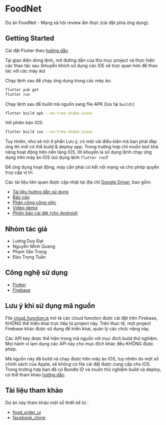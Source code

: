 # FoodNet

Dự án FoodNet - Mạng xã hội review ẩm thực (cài đặt phía ứng dụng).

## Getting Started

Cài đặt Flutter theo [hướng dẫn](https://docs.flutter.dev/get-started/install). 

Tại giao diện dòng lệnh, mở đường dẫn của thư mục project và thực hiện các thao tác sau (khuyến khích sử dụng các IDE sẽ trực quan hơn để thao tác với các máy ảo)

Chạy lệnh sau để chạy ứng dụng trong các máy ảo:

```cmd
flutter pub get
flutter run
```

Chạy lệnh sau để build mã nguồn sang file APK (lưu tại ```build\```)

```cmd
flutter build apk --no-tree-shake-icons
```

Với phiên bản IOS:

```cmd
flutter build ios --no-tree-shake-icons
```

Tuy nhiên, như sẽ nói ở phần Lưu ý, có một vài điều kiện mà bạn phái đáp ứng thì mới có thể build & deploy app. Trong trường hợp chỉ muốn test khả năng hoạt động trên nền tảng IOS, lời khuyên là sử dụng lệnh chạy ứng dụng trên máy ảo IOS (sử dụng lệnh ```flutter run```)!


Để ứng dụng hoạt động, máy cần phải có kết nối mạng và cho phép quyền truy cập vị trí.

Các tài liệu liên quan được cập nhật tại địa chỉ [Google Driver](https://drive.google.com/drive/folders/1GCwJzF32qca5T-HzU_95EOmZjZCo5D99?usp=sharing), bao gồm:
* [Tài liệu hướng dẫn sử dụng](https://docs.google.com/document/d/1TiTDeaF_t5___Y3sHM969yky0OKN9ArO/edit?usp=sharing&ouid=101352446849824163988&rtpof=true&sd=true)
* [Báo cáo](https://drive.google.com/file/d/161pyfcBcUe-HI3U9UK0MjKQy2It7siRT/view?usp=sharing)
* [Phân công công việc](https://docs.google.com/spreadsheets/d/14ROmwByNcetT_ewgx4Gf5Eghc_ls20IkjzbFpV1v3tc/edit?usp=sharing)
* [Video demo](https://youtu.be/Nk5OWpM3rFs)
* [Phiên bản cài đặt (cho Android)](https://drive.google.com/drive/folders/12tNAMTDt_631zcC2YndRZKceum_tzP1n?usp=sharing)

## Nhóm tác giả
* Lương Duy Đạt
* Nguyễn Minh Quang
* Phạm Văn Trọng
* Đào Trọng Tuấn

## Công nghệ sử dụng
* [Flutter](https://flutter.dev/)
* [Firebase](https://firebase.google.com/)

## Lưu ý khi sử dụng mã nguồn
File [cloud_function.js](cloud_function_define/cloud_function.js) mô tả các cloud function được cài đặt trên Firebase, KHÔNG thể triển khai trực tiếp từ project này. Trên thực tế, một project Firebase khác được sử dụng để triển khai, quản lý các chức năng này.

Các API key được thể hiện trong mã nguồn với mục đích build thử nghiệm. Mọi hành vi lạm dụng các API này cho mục đích khác đều KHÔNG được phép.

Mã nguồn này đã build và chạy được trên máy ảo IOS, tuy nhiên do một số chính sách của Apple, sẽ không có file cài đặt được cung cấp cho IOS.
Trong trường hợp bạn đã có Bundle ID và muốn thử nghiệm build và deploy, có thể tham khảo [hướng dẫn](https://docs.flutter.dev/deployment/ios).

## Tài liệu tham khảo
Dự án này tham khảo một số thiết kế từ :
* [food_order_ui](https://github.com/iremaysel/food_order_ui)
* [facebook_clone](https://github.com/youssefmarzouk621/facebook-clone)
